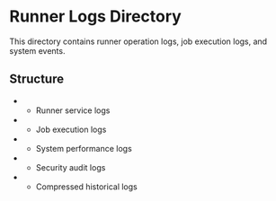 # Runner Logs Directory
This directory contains runner operation logs, job execution logs, and system events.

## Structure
-  - Runner service logs
-  - Job execution logs
-  - System performance logs
-  - Security audit logs
-  - Compressed historical logs
